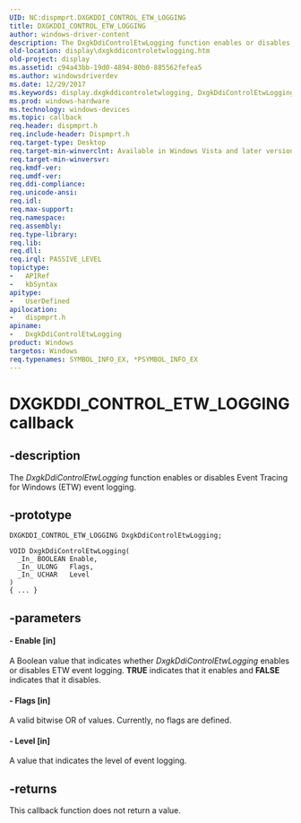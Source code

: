 ```yaml
---
UID: NC:dispmprt.DXGKDDI_CONTROL_ETW_LOGGING
title: DXGKDDI_CONTROL_ETW_LOGGING
author: windows-driver-content
description: The DxgkDdiControlEtwLogging function enables or disables Event Tracing for Windows (ETW) event logging.
old-location: display\dxgkddicontroletwlogging.htm
old-project: display
ms.assetid: c94a43bb-19d0-4894-80b0-885562fefea5
ms.author: windowsdriverdev
ms.date: 12/29/2017
ms.keywords: display.dxgkddicontroletwlogging, DxgkDdiControlEtwLogging callback function [Display Devices], DxgkDdiControlEtwLogging, DXGKDDI_CONTROL_ETW_LOGGING, DXGKDDI_CONTROL_ETW_LOGGING, dispmprt/DxgkDdiControlEtwLogging, DmFunctions_87548564-6b7b-431b-b68c-202af84deefc.xml
ms.prod: windows-hardware
ms.technology: windows-devices
ms.topic: callback
req.header: dispmprt.h
req.include-header: Dispmprt.h
req.target-type: Desktop
req.target-min-winverclnt: Available in Windows Vista and later versions of the Windows operating systems.
req.target-min-winversvr: 
req.kmdf-ver: 
req.umdf-ver: 
req.ddi-compliance: 
req.unicode-ansi: 
req.idl: 
req.max-support: 
req.namespace: 
req.assembly: 
req.type-library: 
req.lib: 
req.dll: 
req.irql: PASSIVE_LEVEL
topictype:
-	APIRef
-	kbSyntax
apitype:
-	UserDefined
apilocation:
-	dispmprt.h
apiname:
-	DxgkDdiControlEtwLogging
product: Windows
targetos: Windows
req.typenames: SYMBOL_INFO_EX, *PSYMBOL_INFO_EX
---
```


# DXGKDDI_CONTROL_ETW_LOGGING callback


## -description


The <i>DxgkDdiControlEtwLogging </i>function enables or disables Event Tracing for Windows (ETW) event logging.


## -prototype


````
DXGKDDI_CONTROL_ETW_LOGGING DxgkDdiControlEtwLogging;

VOID DxgkDdiControlEtwLogging(
  _In_ BOOLEAN Enable,
  _In_ ULONG   Flags,
  _In_ UCHAR   Level
)
{ ... }
````


## -parameters




#### - Enable [in]

A Boolean value that indicates whether <i>DxgkDdiControlEtwLogging </i>enables or disables ETW event logging. <b>TRUE</b> indicates that it enables and <b>FALSE</b> indicates that it disables.


#### - Flags [in]

A valid bitwise OR of values. Currently, no flags are defined.


#### - Level [in]

A value that indicates the level of event logging.


## -returns


This callback function does not return a value.


